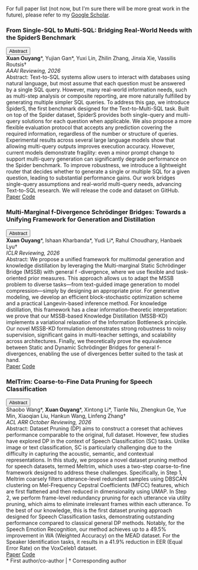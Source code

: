 For full paper list (not now, but I'm sure there will be more great work in the future), please refer to my [Google Scholar](https://scholar.google.com/citations?user=7gsdLw4AAAAJ&hl=en).


<div class="publication-item">
  <div class="publication-title">
    <h3>From Single-SQL to Multi-SQL: Bridging Real-World Needs with the SpiderS Benchmark</h3>
    <button class="abstract-btn">Abstract</button>
  </div>
  <div class="publication-meta">
    <strong>Xuan Ouyang</strong><span class="author-marker">*</span>, Yujian Gan<span class="author-marker">*</span>, Yuxi Lin<span class="author-marker"></span>, Zhilin Zhang, Jinxia Xie, Vassilis Routsis<span class="author-marker">†</span>
  </div>
  <div class="publication-venue">
    <em>AAAI Reviewing, 2026</em>
  </div>
  <div class="publication-abstract">
    <span class="abstract-title">Abstract:</span>
    Text-to-SQL systems allow users to interact with databases using natural language, but most assume that each question must be answered by a single SQL query. However, many real-world information needs, such as multi-step analysis or composite reporting, are more naturally fulfilled by generating multiple simpler SQL queries. To address this gap, we introduce SpiderS, the first benchmark designed for the Text-to-Multi-SQL task. Built on top of the Spider dataset, SpiderS provides both single-query and multi-query solutions for each question when applicable. We also propose a more flexible evaluation protocol that accepts any prediction covering the required information, regardless of the number or structure of queries. Experimental results across several large language models show that allowing multi-query outputs improves execution accuracy. However, current models demonstrate fragility: even a minor prompt change to support multi-query generation can significantly degrade performance on the Spider benchmark. To improve robustness, we introduce a lightweight router that decides whether to generate a single or multiple SQL for a given question, leading to substantial performance gains. Our work bridges single-query assumptions and real-world multi-query needs, advancing Text-to-SQL research. We will release the code and dataset on GitHub.
  </div>
  <div class="publication-links">
    <a href="javascript:void(0);" target="_blank">Paper</a>
    <a href="javascript:void(0);" target="_blank">Code</a>
  </div>
</div>

<div class="publication-item">
  <div class="publication-title">
    <h3>Multi-Marginal f-Divergence Schrödinger Bridges: Towards a Unifying Framework for Generation and Distillation</h3>
    <button class="abstract-btn">Abstract</button>
  </div>
  <div class="publication-meta">
     <strong>Xuan Ouyang</strong><span class="author-marker">*</span>, Ishaan Kharbanda<span class="author-marker">*</span>,  Yudi Li<span class="author-marker">*</span>, Rahul Choudhary, Hanbaek Lyu<span class="author-marker">†</span>
  </div>
  <div class="publication-venue">
    <em>ICLR Reviewing, 2026</em>
  </div>
  <div class="publication-abstract">
    <span class="abstract-title">Abstract:</span>
    We propose a unified framework for multimodal generation and knowledge distillation by leveraging the Multi-marginal Static Schrödinger Bridge (MSSB) with general f -divergence, where we use flexible and task-oriented prior measures. This approach allows us to adapt the MSSB problem to diverse tasks—from text-guided image generation to model compression—simply by designing an appropriate prior. For generative modeling, we develop an efficient block-stochastic optimization scheme and a practical Langevin-based inference method. For knowledge distillation, this framework has a clear information-theoretic interpretation: we prove that our MSSB-based Knowledge Distillation (MSSB-KD) implements a variational relaxation of the Information Bottleneck principle. Our novel MSSB-KD formulation demonstrates strong robustness to noisy supervision, significant gains in multi-teacher settings, and scalability across architectures. Finally, we theoretically prove the equivalence between Static and Dynamic Schrödinger Bridges for general f-divergences, enabling the use of divergences better suited to the task at hand.
  </div>
  <div class="publication-links">
    <a href="javascript:void(0);" target="_blank">Paper</a>
    <a href="javascript:void(0);" target="_blank">Code</a>
  </div>
</div>

<div class="publication-item">
  <div class="publication-title">
    <h3>MelTrim: Coarse-to-Fine Data Pruning for Speech Classification</h3>
    <button class="abstract-btn">Abstract</button>
  </div>
  <div class="publication-meta">
    Shaobo Wang<span class="author-marker">*</span>, <strong>Xuan Ouyang</strong><span class="author-marker">*</span>, Xintong Li<span class="author-marker">*</span>, Tianle Niu, Zhengkun Ge, Yue Min, Xiaoqian Liu, Hankun Wang, Linfeng Zhang<span class="author-marker">†</span>
  </div>
  <div class="publication-venue">
    <em>ACL ARR October Reviewing, 2026</em>
  </div>
  <div class="publication-abstract">
    <span class="abstract-title">Abstract:</span>
    Dataset Pruning (DP) aims to construct a coreset that achieves performance comparable to the original, full dataset. However, few studies have explored DP in the context of Speech Classification (SC) tasks. Unlike image or text classification, SC is particularly challenging due to the difficulty in capturing the acoustic, semantic, and contextual representations. In this study, we propose a novel dataset pruning method for speech datasets, termed Meltrim, which uses a two-step coarse-to-fine framework designed to address these challenges. Specifically, in Step 1, Meltrim coarsely filters utterance-level redundant samples using DBSCAN clustering on Mel-Frequency Cepstral Coefficients (MFCC) features, which are first flattened and then reduced in dimensionality using UMAP. In Step 2, we perform frame-level redundancy pruning for each utterance via utility pruning, which aims to eliminate irrelevant frames within each utterance. To the best of our knowledge, this is the first dataset pruning approach designed for Speech Classification tasks, demonstrating outstanding performance compared to classical general DP methods. Notably, for the Speech Emotion Recognition, our method achieves up to a 49.5% improvement in WA (Weighted Accuracy) on the MEAD dataset. For the Speaker Identification tasks, it results in a 41.9% reduction in EER (Equal Error Rate) on the VoxCeleb1 dataset.
  </div>
  <div class="publication-links">
    <a href="javascript:void(0);" target="_blank">Paper</a>
    <a href="javascript:void(0);" target="_blank">Code</a>
  </div>
</div>

<div class="publication-footnote">* First author/co-author | † Corresponding author</div>


